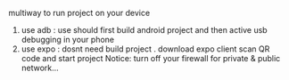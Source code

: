 multiway to run project on your device

1. use adb : use should first build android project and then active usb debugging in your phone
2. use expo : dosnt need build project . download expo client scan QR code and start project
   Notice: turn off your firewall for private & public network...
